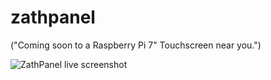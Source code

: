 # zathpanel

("Coming soon to a Raspberry Pi 7" Touchscreen near you.")

![ZathPanel live screenshot](http://carlrj.com/zathpanel/zathpanel.png)
